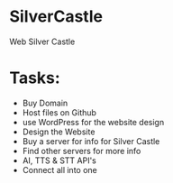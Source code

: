 # SilverCastle
Web Silver Castle

# Tasks: 
* Buy Domain
* Host files on Github
* use WordPress for the website design
* Design the Website
* Buy a server for info for Silver Castle
* Find other servers for more info
* AI, TTS & STT API's
* Connect all into one

